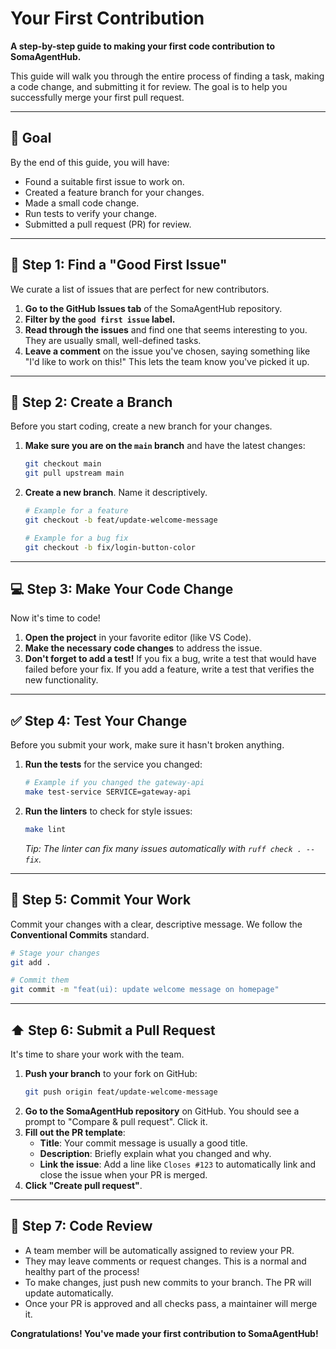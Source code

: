 # Your First Contribution

**A step-by-step guide to making your first code contribution to SomaAgentHub.**

This guide will walk you through the entire process of finding a task, making a code change, and submitting it for review. The goal is to help you successfully merge your first pull request.

---

## 🎯 Goal

By the end of this guide, you will have:
- Found a suitable first issue to work on.
- Created a feature branch for your changes.
- Made a small code change.
- Run tests to verify your change.
- Submitted a pull request (PR) for review.

---

## 🚀 Step 1: Find a "Good First Issue"

We curate a list of issues that are perfect for new contributors.

1.  **Go to the GitHub Issues tab** of the SomaAgentHub repository.
2.  **Filter by the `good first issue` label.**
3.  **Read through the issues** and find one that seems interesting to you. They are usually small, well-defined tasks.
4.  **Leave a comment** on the issue you've chosen, saying something like "I'd like to work on this!" This lets the team know you've picked it up.

---

## 🌿 Step 2: Create a Branch

Before you start coding, create a new branch for your changes.

1.  **Make sure you are on the `main` branch** and have the latest changes:
    ```bash
    git checkout main
    git pull upstream main
    ```
2.  **Create a new branch**. Name it descriptively.
    ```bash
    # Example for a feature
    git checkout -b feat/update-welcome-message

    # Example for a bug fix
    git checkout -b fix/login-button-color
    ```

---

## 💻 Step 3: Make Your Code Change

Now it's time to code!

1.  **Open the project** in your favorite editor (like VS Code).
2.  **Make the necessary code changes** to address the issue.
3.  **Don't forget to add a test!** If you fix a bug, write a test that would have failed before your fix. If you add a feature, write a test that verifies the new functionality.

---

## ✅ Step 4: Test Your Change

Before you submit your work, make sure it hasn't broken anything.

1.  **Run the tests** for the service you changed:
    ```bash
    # Example if you changed the gateway-api
    make test-service SERVICE=gateway-api
    ```
2.  **Run the linters** to check for style issues:
    ```bash
    make lint
    ```
    *Tip: The linter can fix many issues automatically with `ruff check . --fix`.*

---

## 💾 Step 5: Commit Your Work

Commit your changes with a clear, descriptive message. We follow the **Conventional Commits** standard.

```bash
# Stage your changes
git add .

# Commit them
git commit -m "feat(ui): update welcome message on homepage"
```

---

## ⬆️ Step 6: Submit a Pull Request

It's time to share your work with the team.

1.  **Push your branch** to your fork on GitHub:
    ```bash
    git push origin feat/update-welcome-message
    ```
2.  **Go to the SomaAgentHub repository** on GitHub. You should see a prompt to "Compare & pull request". Click it.
3.  **Fill out the PR template**:
    - **Title**: Your commit message is usually a good title.
    - **Description**: Briefly explain what you changed and why.
    - **Link the issue**: Add a line like `Closes #123` to automatically link and close the issue when your PR is merged.
4.  **Click "Create pull request"**.

---

## 🎉 Step 7: Code Review

- A team member will be automatically assigned to review your PR.
- They may leave comments or request changes. This is a normal and healthy part of the process!
- To make changes, just push new commits to your branch. The PR will update automatically.
- Once your PR is approved and all checks pass, a maintainer will merge it.

**Congratulations! You've made your first contribution to SomaAgentHub!**
```